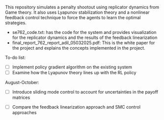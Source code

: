 This repository simulates a penalty shootout using replicator dynamics from Game theory. It also uses Lyapunov stabilization theory and a nonlinear feedback control technique to force the agents to learn the optimal strategies. 
- se762_code.txt: has the code for the system and provides visualization for the replicator dynamics and the results of the feedback linearization
- final_report_762_report_adil_05032025.pdf: This is the white paper for the project and explains the concepts implemented in the project. 

To-do list:
- [ ] Implement policy gradient algorithm on the existing system
- [ ] Examine how the Lyapunov theory lines up with the RL policy

August-October:
- [ ] Introduce sliding mode control to account for uncertainties in the payoff matrices
- [ ] Compare the feedback linearization approach and SMC control approaches


